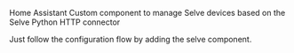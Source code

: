 Home Assistant Custom component to manage Selve devices based on the Selve Python HTTP connector

Just follow the configuration flow by adding the selve component.
